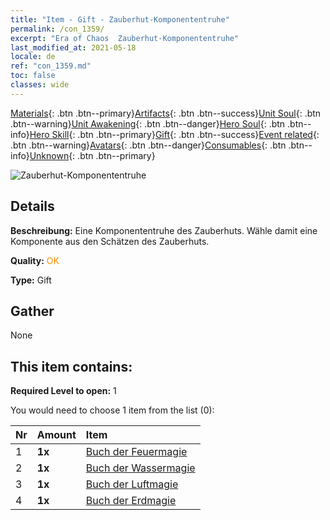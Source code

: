 ```yaml
---
title: "Item - Gift - Zauberhut-Komponententruhe"
permalink: /con_1359/
excerpt: "Era of Chaos  Zauberhut-Komponententruhe"
last_modified_at: 2021-05-18
locale: de
ref: "con_1359.md"
toc: false
classes: wide
---
```

 [Materials](/ItemsDE/){: .btn .btn--primary}[Artifacts](/ItemsDE/Artifacts/){: .btn .btn--success}[Unit Soul](/ItemsDE/UnitSoul/){: .btn .btn--warning}[Unit Awakening](/ItemsDE/UnitAwakening/){: .btn .btn--danger}[Hero Soul](/ItemsDE/HeroSoul/){: .btn .btn--info}[Hero Skill](/ItemsDE/HeroSkill/){: .btn .btn--primary}[Gift](/ItemsDE/Gift/){: .btn .btn--success}[Event related](/ItemsDE/Events/){: .btn .btn--warning}[Avatars](/ItemsDE/Avatars/){: .btn .btn--danger}[Consumables](/ItemsDE/Consumables/){: .btn .btn--info}[Unknown](/ItemsDE/Unknown/){: .btn .btn--primary}

 ![Zauberhut-Komponententruhe](/images/t/i_906036.png)

## Details
 **Beschreibung:** Eine Komponententruhe des Zauberhuts. Wähle damit eine Komponente aus den Schätzen des Zauberhuts.

 **Quality:** <span style="color: #FF8C00">OK</span>

 **Type:** Gift

## Gather

  None

## This item contains:

 **Required Level to open:** 1

 You would need to choose 1 item from the list (0):

  | Nr | Amount |     Item    |
  |:---|:-------|:------------|
  | 1 |  **1x** | [Buch der Feuermagie](/ItemsDE/art_178/) |  | 
  | 2 |  **1x** | [Buch der Wassermagie](/ItemsDE/art_179/) |  | 
  | 3 |  **1x** | [Buch der Luftmagie](/ItemsDE/art_180/) |  | 
  | 4 |  **1x** | [Buch der Erdmagie](/ItemsDE/art_181/) |  | 
